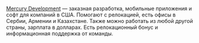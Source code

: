 [Mercury Development](https://mercdev.com/#about) — заказная разработка, мобильные приложения и софт для компаний в США. Помогают с релокацией, есть офисы в Сербии, Армении и Казахстане. Также можно работать из любой другой страны, зарплата в долларах. Есть релокационный бонус и информационная поддержка от команды.